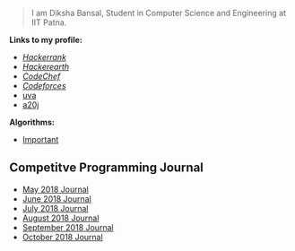>I am Diksha Bansal, Student in Computer Science and Engineering at IIT Patna.


**Links to my profile:**
* [*Hackerrank*](https://www.hackerrank.com/Diksha11_)
* [*Hackerearth*](https://www.hackerearth.com/@Diksha11_)
* [*CodeChef*](https://www.codechef.com/users/diksha11_)
* [*Codeforces*](http://codeforces.com/profile/Diksha11_)
* [uva](http://uhunt.onlinejudge.org/id/948543)
* [a20j](https://a2oj.com/profile?Username=Diksha11_)

**Algorithms:**
  * [Important](/algorithms.md/)

## Competitve Programming Journal

* [May 2018 Journal](/May.md/)
* [June 2018 Journal](/June.md/)
* [July 2018 Journal](/July.md/)
* [August 2018 Journal](/august.md/)
* [September 2018 Journal](/sept.md/)
* [October 2018 Journal](/Oct.md/)
